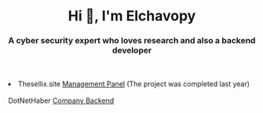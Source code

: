 <h1 align="center">Hi 👋, I'm Elchavopy</h1>
<h3 align="center">A cyber security expert who loves research and also a backend developer</h3><br><br>

<li>Thesellix.site <a href="https://www.thesellix.site">Management Panel</a> (The project was completed last year) </li><br>
DotNetHaber <a href="https://www.dotnethaber.com">Company Backend</a> <br>

  
